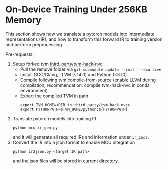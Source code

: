 # On-Device Training Under 256KB Memory
This section shows how we translate a pytorch models into intermediate representations (IR), and how to transform this forward IR to training version and perform preprocessing.

Pre-requests:
1. Setup forked tvm  [third_party/tvm-hack-nvc](https://github.com/NVChienSetHust/tvm-hack-nvc)
    * Pull the remove folder via `git submodule update --init --recursive`
    * Install GCC/Clang, LLVM (<14.0) and Python (<3.10)
    * Compile following [tvm compile-from-source](https://tvm.apache.org/docs/install/from_source.html) (enable LLVM during compilation, recommendation: compile tvm-hack-nvc in conda environment)
    * Export the compiled TVM in path
        ```
        export TVM_HOME=<DIR to third_party/tvm-hack-nvc>
        export PYTHONPATH=$TVM_HOME/python:${PYTHONPATH}
        ```
2. Translate pytorch models into training IR
    ```
    python mcu_ir_gen.py 
    ```
    and it will generate all required IRs and information under `ir_zoos`.
3. Convert the IR into a json format to enable MCU integration
    ```
    python ir2json.py <target IR path>
    ```
    and the json files will be stored in current directory.